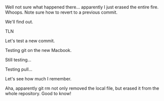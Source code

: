 Well not sure what happened there... apparently I just erased the entire fire. Whoops. Note sure how to
revert to a previous commit.

We'll find out.

TLN

Let's test a new commit.

Testing git on the new Macbook.

Still testing...

Testing pull...

Let's see how much I remember.

Aha, apparently git rm not only removed the local file, but erased it from the whole repository. Good to know!


